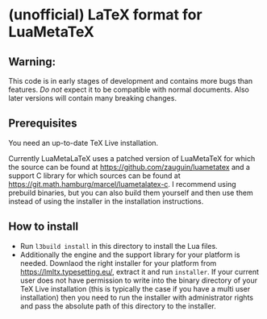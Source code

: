 # (unofficial) LaTeX format for LuaMetaTeX

## Warning:
This code is in early stages of development and contains more bugs than features. _Do not_ expect it to be compatible with normal documents. Also later versions will contain many breaking changes.

## Prerequisites
You need an up-to-date TeX Live installation.

Currently LuaMetaLaTeX uses a patched version of LuaMetaTeX for which the source can be found at https://github.com/zauguin/luametatex and a support C library for which sources can be found at https://git.math.hamburg/marcel/luametalatex-c.
I recommend using prebuild binaries, but you can also build them yourself and then use them instead of using the installer in the installation instructions.

## How to install
  * Run `l3build install` in this directory to install the Lua files.
  * Additionally the engine and the support library for your platform is needed. Downlaod the right installer for your platform from https://lmltx.typesetting.eu/, extract it and run `installer`. If your current user does not have permission to write into the binary directory of your TeX Live installation (this is typically the case if you have a multi user installation) then you need to run the installer with administrator rights and pass the absolute path of this directory to the installer.
